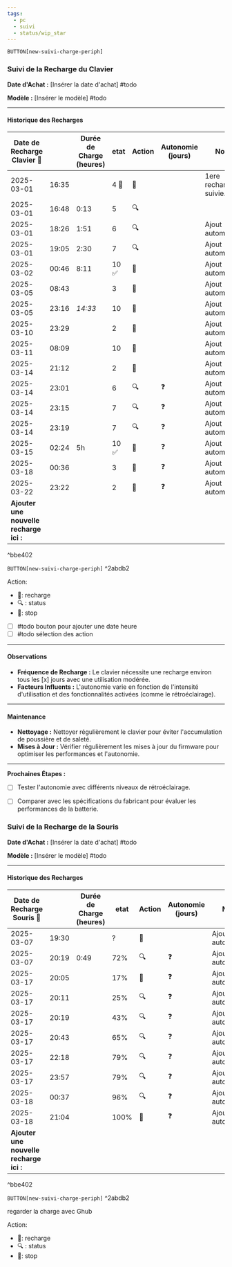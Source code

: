 ```yaml
---
tags:
  - pc
  - suivi
  - status/wip_star
---
```


`BUTTON[new-suivi-charge-periph]`


### Suivi de la Recharge du Clavier



**Date d'Achat :** [Insérer la date d'achat] #todo



**Modèle :** [Insérer le modèle] #todo



---

#### Historique des Recharges

| Date de <br>Recharge Clavier 🔌         |       | Durée de Charge (heures) | etat  | Action | Autonomie (jours) | Notes                  |
| --------------------------------------- | ----- | ------------------------ | ----- | ------ | ----------------- | ---------------------- |
| 2025-03-01                              | 16:35 |                          | 4 🪫  | 🔌     |                   | 1ere recharge  suivie. |
| 2025-03-01                              | 16:48 | 0:13                     | 5     | 🔍     |                   |                        |
| 2025-03-01                              | 18:26 | 1:51                     | 6     | 🔍     |                   | Ajout automatique      |
| 2025-03-01                              | 19:05 | 2:30                     | 7     | 🔍     |                   | Ajout automatique      |
| 2025-03-02                              | 00:46 | 8:11                     | 10  ✅ | 🛑     |                   | Ajout automatique      |
| 2025-03-05                              | 08:43 |                          | 3     | 🔌     |                   | Ajout automatique      |
| 2025-03-05                              | 23:16 | *14:33*                  | 10    | 🛑     |                   | Ajout automatique      |
| 2025-03-10                              | 23:29 |                          | 2     | 🔌     |                   | Ajout automatique      |
| 2025-03-11                              | 08:09 |                          | 10    | 🛑     |                   | Ajout automatique      |
| 2025-03-14                              | 21:12 |                          | 2     | 🔌     |                   | Ajout automatique      |
| 2025-03-14                              | 23:01 |                          | 6     | 🔍     | ❓                 | Ajout automatique      |
| 2025-03-14                              | 23:15 |                          | 7     | 🔍     | ❓                 | Ajout automatique      |
| 2025-03-14                              | 23:19 |                          | 7     | 🔍     | ❓                 | Ajout automatique      |
| 2025-03-15                              | 02:24 | 5h                       | 10  ✅ | 🛑     | ❓                 | Ajout automatique      |
| 2025-03-18 | 00:36 | | 3 | 🔌 | ❓ | Ajout automatique |
| 2025-03-22 | 23:22 | | 2 | 🔌 | ❓ | Ajout automatique |
| **Ajouter une nouvelle recharge ici :** |       |                          |       |        |                   | <br><br>               |




^bbe402

`BUTTON[new-suivi-charge-periph]`
^2abdb2

Action:
- 🔌: recharge
- 🔍 : status
- 🛑: stop


- [ ] #todo bouton pour ajouter une date heure
- [ ] #todo sélection des action

---

#### Observations

- **Fréquence de Recharge :** Le clavier nécessite une recharge environ tous les [x] jours avec une utilisation modérée.
- **Facteurs Influents :** L'autonomie varie en fonction de l'intensité d'utilisation et des fonctionnalités activées (comme le rétroéclairage).

---

#### Maintenance

- **Nettoyage :** Nettoyer régulièrement le clavier pour éviter l'accumulation de poussière et de saleté.
- **Mises à Jour :** Vérifier régulièrement les mises à jour du firmware pour optimiser les performances et l'autonomie.

---

**Prochaines Étapes :**

- [ ] Tester l'autonomie avec différents niveaux de rétroéclairage.
- [ ] Comparer avec les spécifications du fabricant pour évaluer les performances de la batterie.



### Suivi de la Recharge de la Souris

**Date d'Achat :** [Insérer la date d'achat] #todo

**Modèle :** [Insérer le modèle] #todo

---

#### Historique des Recharges


| Date de Recharge Souris 🔌              |       | Durée de Charge (heures) | etat | Action | Autonomie (jours) | Notes             |     |
| --------------------------------------- | ----- | ------------------------ | ---- | ------ | ----------------- | ----------------- | --- |
| 2025-03-07                              | 19:30 |                          | ?    | 🔌     |                   | Ajout automatique |     |
| 2025-03-07                              | 20:19 | 0:49                     | 72%  | 🔍     | ❓                 | Ajout automatique |     |
| 2025-03-17                              | 20:05 |                          | 17%  | 🔌     | ❓                 | Ajout automatique |     |
| 2025-03-17                              | 20:11 |                          | 25%  | 🔍     | ❓                 | Ajout automatique |     |
| 2025-03-17                              | 20:19 |                          | 43%  | 🔍     | ❓                 | Ajout automatique |     |
| 2025-03-17                              | 20:43 |                          | 65%  | 🔍     | ❓                 | Ajout automatique |     |
| 2025-03-17                              | 22:18 |                          | 79%  | 🔍     | ❓                 | Ajout automatique |     |
| 2025-03-17                              | 23:57 |                          | 79%  | 🔍     | ❓                 | Ajout automatique |     |
| 2025-03-18 | 00:37 | | 96% | 🔍 | ❓ | Ajout automatique |
| 2025-03-18 | 21:04 | | 100% | 🛑 | ❓ | Ajout automatique |
| **Ajouter une nouvelle recharge ici :** |       |                          |      |        |                   |                   |     |




^bbe402

`BUTTON[new-suivi-charge-periph]`
^2abdb2

regarder la charge avec Ghub

Action:
- 🔌: recharge
- 🔍 : status
- 🛑: stop
